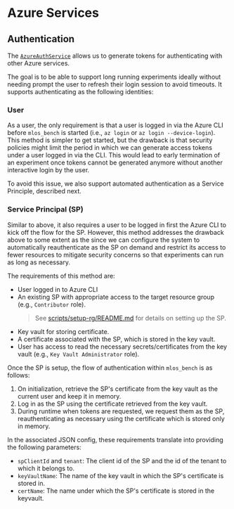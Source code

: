 # Azure Services

## Authentication

The [`AzureAuthService`](./azure_auth.py) allows us to generate tokens for authenticating with other Azure services.

The goal is to be able to support long running experiments ideally without needing prompt the user to refresh their login session to avoid timeouts.
It supports authenticating as the following identities:

### User

As a user, the only requirement is that a user is logged in via the Azure CLI before `mlos_bench` is started
(i.e., `az login` or `az login --device-login`).
This method is simpler to get started, but the drawback is that security policies might limit the period in which we can generate access tokens under a user logged in via the CLI.
This would lead to early termination of an experiment once tokens cannot be generated anymore without another interactive login by the user.

To avoid this issue, we also support automated authentication as a Service Principle, described next.

### Service Principal (SP)

Similar to above, it also requires a user to be logged in first the Azure CLI to kick off the flow for the SP.
However, this method addresses the drawback above to some extent as the since we can configure the system to automatically reauthenticate as the SP on demand and restrict its access to fewer resources to mitigate security concerns so that experiments can run as long as necessary.

The requirements of this method are:

- User logged in to Azure CLI
- An existing SP with appropriate access to the target resource group (e.g., `Contributor` role).
  > See [scripts/setup-rg/README.md](../../../config/services/remote/azure/scripts/setup-rg/README.md) for details on setting up the SP.
- Key vault for storing certificate.
- A certificate associated with the SP, which is stored in the key vault.
- User has access to read the necessary secrets/certificates from the key vault (e.g., `Key Vault Administrator` role).

Once the SP is setup, the flow of authentication within `mlos_bench` is as follows:

1. On initialization, retrieve the SP's certificate from the key vault as the current user and keep it in memory.
2. Log in as the SP using the certificate retrieved from the key vault.
3. During runtime when tokens are requested, we request them as the SP, reauthenticating as necessary using the certificate which is stored only in memory.

In the associated JSON config, these requirements translate into providing the following parameters:

- `spClientId` and `tenant`: The client id of the SP and the id of the tenant to which it belongs to.
- `keyVaultName`: The name of the key vault in which the SP's certificate is stored in.
- `certName`: The name under which the SP's certificate is stored in the keyvault.
